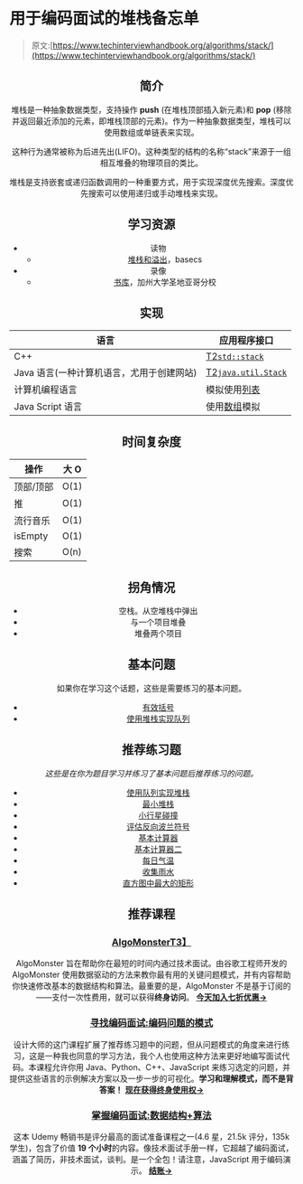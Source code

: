 # 用于编码面试的堆栈备忘单

> 原文:[https://www.techinterviewhandbook.org/algorithms/stack/](https://www.techinterviewhandbook.org/algorithms/stack/)

<header>

## 简介[](#introduction "Direct link to heading")

堆栈是一种抽象数据类型，支持操作 **push** (在堆栈顶部插入新元素)和 **pop** (移除并返回最近添加的元素，即堆栈顶部的元素)。作为一种抽象数据类型，堆栈可以使用数组或单链表来实现。

这种行为通常被称为后进先出(LIFO)。这种类型的结构的名称“stack”来源于一组相互堆叠的物理项目的类比。

堆栈是支持嵌套或递归函数调用的一种重要方式，用于实现深度优先搜索。深度优先搜索可以使用递归或手动堆栈来实现。

## 学习资源[](#learning-resources "Direct link to heading")

*   读物
    *   [堆栈和溢出](https://medium.com/basecs/stacks-and-overflows-dbcf7854dc67)，basecs
*   录像
    *   [书库](https://www.coursera.org/lecture/data-structures/stacks-UdKzQ)，加州大学圣地亚哥分校

## 实现[](#implementations "Direct link to heading")

| 语言 | 应用程序接口 |
| --- | --- |
| C++ | [T2`std::stack`](https://docs.microsoft.com/en-us/cpp/standard-library/stack-class) |
| Java 语言(一种计算机语言，尤用于创建网站) | [T2`java.util.Stack`](https://docs.oracle.com/javase/10/docs/api/java/util/Stack.html) |
| 计算机编程语言 | 模拟使用[列表](https://docs.python.org/3/tutorial/datastructures.html) |
| Java Script 语言 | 使用[数组](https://developer.mozilla.org/en-US/docs/Web/JavaScript/Reference/Global_Objects/Array)模拟 |

## 时间复杂度[](#time-complexity "Direct link to heading")

| 操作 | 大 O |
| --- | --- |
| 顶部/顶部 | O(1) |
| 推 | O(1) |
| 流行音乐 | O(1) |
| isEmpty | O(1) |
| 搜索 | O(n) |

## 拐角情况[](#corner-cases "Direct link to heading")

*   空栈。从空堆栈中弹出
*   与一个项目堆叠
*   堆叠两个项目

## 基本问题[](#essential-questions "Direct link to heading")

如果你在学习这个话题，这些是需要练习的基本问题。

*   [有效括号](https://leetcode.com/problems/valid-parentheses)
*   [使用堆栈实现队列](https://leetcode.com/problems/implement-queue-using-stacks)

## 推荐练习题[](#recommended-practice-questions "Direct link to heading")

*这些是在你为题目学习并练习了基本问题后推荐练习的问题。*

*   [使用队列实现堆栈](https://leetcode.com/problems/implement-queue-using-stacks)
*   [最小堆栈](https://leetcode.com/problems/min-stack)
*   [小行星碰撞](https://leetcode.com/problems/asteroid-collision)
*   [评估反向波兰符号](https://leetcode.com/problems/evaluate-reverse-polish-notation)
*   [基本计算器](https://leetcode.com/problems/basic-calculator)
*   [基本计算器二](https://leetcode.com/problems/basic-calculator-ii)
*   [每日气温](https://leetcode.com/problems/daily-temperatures)
*   [收集雨水](https://leetcode.com/problems/trapping-rain-water)
*   [直方图中最大的矩形](https://leetcode.com/problems/largest-rectangle-in-histogram)

## 推荐课程[](#recommended-courses "Direct link to heading")

### [AlgoMonster](https://shareasale.com/r.cfm?b=1873647&u=3114753&m=114505&urllink=&afftrack=)[T3】](#algomonster "Direct link to heading")

AlgoMonster 旨在帮助你在最短的时间内通过技术面试。由谷歌工程师开发的 AlgoMonster 使用数据驱动的方法来教你最有用的关键问题模式，并有内容帮助你快速修改基本的数据结构和算法。最重要的是，AlgoMonster 不是基于订阅的——支付一次性费用，就可以获得**终身访问**。 [**今天加入七折优惠→**](https://shareasale.com/r.cfm?b=1873647&u=3114753&m=114505&urllink=&afftrack=)

### [寻找编码面试:编码问题的模式](https://designgurus.org/link/kJSIoU?url=https%3A%2F%2Fdesigngurus.org%2Fcourse%3Fcourseid%3Dgrokking-the-coding-interview)[](#grokking-the-coding-interview-patterns-for-coding-questions "Direct link to heading")

设计大师的这门课程扩展了推荐练习题中的问题，但从问题模式的角度来进行练习，这是一种我也同意的学习方法，我个人也使用这种方法来更好地编写面试代码。本课程允许你用 Java、Python、C++、JavaScript 来练习选定的问题，并提供这些语言的示例解决方案以及一步一步的可视化。**学习和理解模式，而不是背答案！** [**现在获得终身使用权→**](https://designgurus.org/link/kJSIoU?url=https%3A%2F%2Fdesigngurus.org%2Fcourse%3Fcourseid%3Dgrokking-the-coding-interview)

### [掌握编码面试:数据结构+算法](https://fxo.co/DQpY)[](#master-the-coding-interview-data-structures--algorithms "Direct link to heading")

这本 Udemy 畅销书是评分最高的面试准备课程之一(4.6 星，21.5k 评分，135k 学生)，包含了价值 **19 个小时**的内容。像技术面试手册一样，它超越了编码面试，涵盖了简历，非技术面试，谈判。是一个全包！请注意，JavaScript 用于编码演示。 [**结账→**](https://fxo.co/DQpY)

</header>